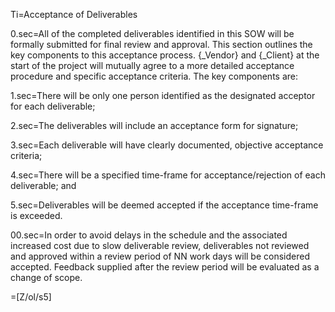 Ti=Acceptance of Deliverables

0.sec=All of the completed deliverables identified in this SOW will be formally submitted for final review and approval. This section outlines the key components to this acceptance process. {_Vendor} and {_Client} at the start of the project will mutually agree to a more detailed acceptance procedure and specific acceptance criteria. The key components are:

1.sec=There will be only one person identified as the designated acceptor for each deliverable;

2.sec=The deliverables will include an acceptance form for signature;

3.sec=Each deliverable will have clearly documented, objective acceptance criteria;

4.sec=There will be a specified time-frame for acceptance/rejection of each deliverable; and

5.sec=Deliverables will be deemed accepted if the acceptance time-frame is exceeded.

00.sec=In order to avoid delays in the schedule and the associated increased cost due to slow deliverable review, deliverables not reviewed and approved within a review period of NN work days will be considered accepted. Feedback supplied after the review period will be evaluated as a change of scope.

=[Z/ol/s5]
